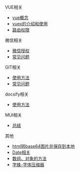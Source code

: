 VUE相关
  * [vue概念](vue/concept)
  * [vuex的介绍和使用](vue/vuex)
  * [路由权限](vue/permissions)

微信相关
  * [微信授权](wx/wx)
  * [常见问题](wx/problems)

GIT相关
  * [使用方法](git/employ)
  * [常见问题](git/problems)

docsify相关
  * [使用方法](docsify/employ)

MUI相关
  * [总结](mui/summarize)

其他
  * [html转base64图片并保存到本地](others/saveimage)
  * [Date相关](others/date)
  * [数组、对象的方法](others/javascript)
  * [字蛛-字体压缩器](others/font)